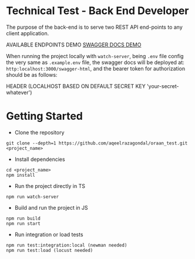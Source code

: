 # Technical Test - Back End Developer

The purpose of the back-end is to serve two REST API end-points to any client application.

AVAILABLE ENDPOINTS DEMO [SWAGGER DOCS DEMO](https://localhost:3000/swagger-html)

When running the project locally with `watch-server`, being `.env` file config the very same as `.example.env` file, the swagger docs will be deployed at: `http:localhost:3000/swagger-html`, and the bearer token for authorization should be as follows:

HEADER (LOCALHOST BASED ON DEFAULT SECRET KEY 'your-secret-whatever')

# Getting Started
- Clone the repository
```
git clone --depth=1 https://github.com/aqeelrazagondal/oraan_test.git <project_name>
```
- Install dependencies
```
cd <project_name>
npm install
```
- Run the project directly in TS
```
npm run watch-server
```

- Build and run the project in JS
```
npm run build
npm run start
```

- Run integration or load tests
```
npm run test:integration:local (newman needed)
npm run test:load (locust needed)
```